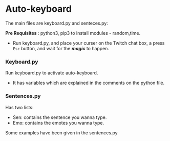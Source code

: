 # Auto-keyboard
The main files are keyboard.py and senteces.py:

**Pre Requisites** : python3, pip3 to install modules - random,time.

- Run keyboard.py, and place your curser on the Twitch chat box, a press `Esc` button, and wait for the ***magic*** to happen.

### Keyboard.py

Run keyboard.py to activate auto-keyboard.
- It has variables which are explained in the comments on the python file.

### Sentences.py
Has two lists:
- Sen: contains the sentence you wanna type.
- Emo: contains the emotes you wanna type.

Some examples have been given in the sentences.py
